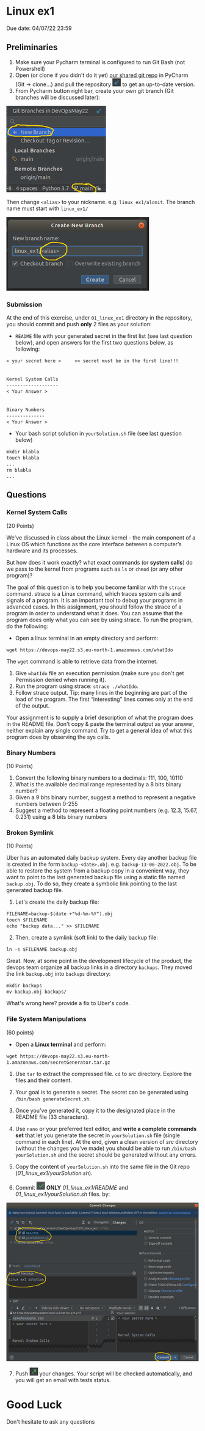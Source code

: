 # Linux ex1
Due date: 04/07/22 23:59

## Preliminaries

1. Make sure your Pycharm terminal is configured to run Git Bash (not Powershell)
2. Open (or clone if you didn't do it yet) [our shared git repo](https://github.com/alonitac/DevOpsMay22) in PyCharm (Git -> clone...) and pull the repository ![Pull Button](img/pull.png) to get an up-to-date version.
3. From Pycharm button right bar, create your own git branch (Git branches will be discussed later):

![New Branch](img/branch.png)

Then change `<alias>` to your nickname. e.g. `linux_ex1/alonit`. The branch name must start with `linux_ex1/`

![Branch Name](img/branch2.png)

### Submission

At the end of this exercise, under `01_linux_ex1` directory in the repository, you should commit and push **only** 2 files as your solution:

- `README` file with your generated secret in the first list (see last question below), and open answers for the first two questions below, as following:
```text
< your secret here >     << secret must be in the first line!!!


Kernel System Calls
-------------------
< Your Answer >


Binary Numbers
--------------
< Your Answer >

```

- Your bash script solution in `yourSolution.sh` file (see last question below)

```shell
mkdir blabla
touch blabla
...
rm blabla
...

```

## Questions

### Kernel System Calls
(20 Points)

We've discussed in class about the Linux kernel - the main component of a Linux OS which functions as the core interface between a computer’s hardware and its processes.

But how does it work exactly? what exact commands (or **system calls**) do we pass to the kernel from programs such as `ls` or `chmod` (or any other program)?

The goal of this question is to help you become familiar with the `strace` command. strace
is a Linux command, which traces system calls and signals of a program. It is an important tool
to debug your programs in advanced cases.
In this assignment, you should follow the strace of a program in order to understand what it
does. You can assume that the program does only what you can see by using strace.
To run the program, do the following:

- Open a linux terminal in an empty directory and perform:
```shell
wget https://devops-may22.s3.eu-north-1.amazonaws.com/whatIdo
```
The `wget` command is able to retrieve data from the internet.

1. Give `whatIdo` file an execution permission (make sure you don't get Permission denied when running it).
2. Run the program using strace: `strace ./whatIdo`.
3. Follow strace output. Tip: many lines in the beginning are part of the load of the
program. The first “interesting” lines comes only at the end of the output. 

Your assignment is to supply a brief description of what the program does in the README file. Don't copy & paste the terminal output as your answer, neither explain any single command. Try to get a general idea of what this program does by observing the sys calls.


### Binary Numbers
(10 Points)

1. Convert the following binary numbers to a decimals: 
111, 100, 10110
2. What is the available decimal range represented by a 8 bits binary number?
3. Given a 9 bits binary number, suggest a method to represent a negative numbers between 0-255
4. Suggest a method to represent a floating point numbers (e.g. 12.3,  15.67, 0.231) using a 8 bits binary numbers

### Broken Symlink
(10 Points)

Uber has an automated daily backup system. Every day another backup file is created in the form `backup-<date>.obj`. e.g. `backup-13-06-2022.obj`.
To be able to restore the system from a backup copy in a convenient way,
they want to point to the last generated backup file using a static file named `backup.obj`. To do so, they create a symbolic link pointing to the last generated backup file.  

1. Let's create the daily backup file:
```shell
FILENAME=backup-$(date +"%d-%m-%Y").obj
touch $FILENAME
echo "backup data..." >> $FILENAME
```

2. Then, create a symlink (soft link) to the daily backup file:
```shell
ln -s $FILENAME backup.obj
```

Great. Now, at some point in the development lifecycle of the product,
the devops team organize all backup links in a directory `backups`. They moved the link `backup.obj` into `backups` directory:
```shell
mkdir backups
mv backup.obj backups/
```

What's wrong here? provide a fix to Uber's code. 

### File System Manipulations
(60 points)

- Open a **Linux terminal** and perform:
```shell
wget https://devops-may22.s3.eu-north-1.amazonaws.com/secretGenerator.tar.gz
```

1. Use `tar` to extract the compressed file. `cd` to *src* directory. Explore the files and their content.
                                                                                                                                                                                                                                                                                                                                                                                                                                                                                                                                                                                                                                                                                                                                                                                                                                                                                                                                                                                                                                                                                                                                                                                                                                                                                                                                                                                                                                                                                                                                                                                                                                                                                                                                                                                                                                                                                                                                                                                                                                                                                                                                                                                                                                                                                                                                                                                                                                                
2. Your goal is to generate a secret. The secret can be generated using `/bin/bash generateSecret.sh`.

3. Once you've generated it, copy it to the designated place in the README file (33 characters). 

4. Use `nano` or your preferred text editor, and **write a complete commands set** that let you generate the secret in `yourSolution.sh` file (single command in each line).
At the end, given a clean version of *src* directory (without the changes you've made) you should be able to run `/bin/bash yourSolution.sh` and the secret should be generated without any errors. 
5. Copy the content of `yourSolution.sh` into the same file in the Git repo (_01_linux_ex1/yourSolution.sh_). 
6. Commit ![Commit Button](img/commit.png) **ONLY** *01_linux_ex1/README* and *01_linux_ex1/yourSolution.sh* files. by:

![Commit Msg](img/commitmsg.png)

7. Push ![Push Button](img/push.png) your changes. Your script will be checked automatically, and you will get an email with tests status.


# Good Luck

Don't hesitate to ask any questions